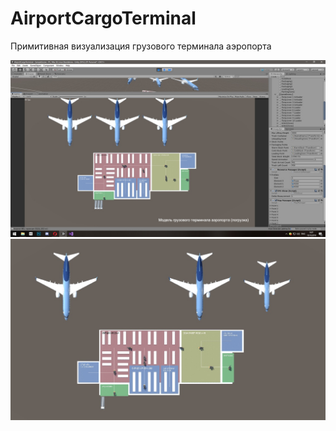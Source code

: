 # AirportCargoTerminal
Примитивная визуализация грузового терминала аэропорта

![Alt text](1.jpg)
![Alt text](2.jpg)
